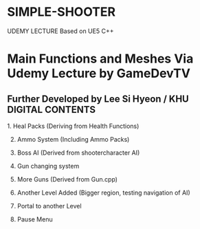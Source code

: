 # SIMPLE-SHOOTER
UDEMY LECTURE Based on UE5 C++

<h1> Main Functions and Meshes Via Udemy Lecture by GameDevTV</h1>

<h2> Further Developed by Lee Si Hyeon / KHU DIGITAL CONTENTS </h2>
  1. Heal Packs (Deriving from Health Functions)

  2. Ammo System (Including Ammo Packs)

  3. Boss AI (Derived from shootercharacter AI)

  4. Gun changing system

  5. More Guns (Derived from Gun.cpp)

  6. Another Level Added (Bigger region, testing navigation of AI)

  7. Portal to another Level
  
  8. Pause Menu
